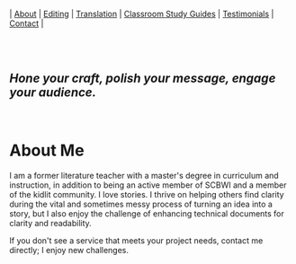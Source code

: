 
| [About](index.md) | [Editing](editing.md) | [Translation](translation.md) | [Classroom Study Guides](education.md) | [Testimonials](testimonials.md) | [Contact](contact.md) |


<br/>
 
<br/>
 
## _Hone your craft, polish your message, engage your audience._ 

<br/>


# About Me
I am a former literature teacher with a master's degree in curriculum and instruction, in addition to being an active member of SCBWI and a member of the kidlit community. I love stories. I thrive on helping others find clarity during the vital and sometimes messy process of turning an idea into a story, but I also enjoy the challenge of enhancing technical documents for clarity and readability. 

If you don't see a service that meets your project needs, contact me directly; I enjoy new challenges. 










